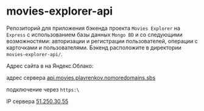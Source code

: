 # movies-explorer-api

Репозиторий для приложения бэкенда проекта `Movies Explorer` на `Express` с использованием базы данных `Mongo BD` и со следующими возможностями: авторизации и регистрации пользователей, операции с карточками и пользователями. Бэкенд расположите в директории `movies-explorer-api/`. 
  
Адрес сайта в на Яндекс.Облако:

адрес сервера [api.movies.plavrenkov.nomoredomains.sbs](https://api.movies.plavrenkov.nomoredomains.xyz/)

подключение через `https:\`

IP сервера [51.250.30.55](https://51.250.30.55/)
